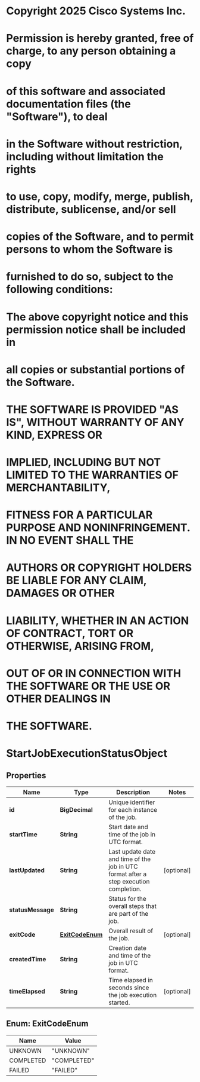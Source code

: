 <!--  Copyright 2025 Cisco Systems Inc.

Permission is hereby granted, free of charge, to any person obtaining a copy
of this software and associated documentation files (the "Software"), to deal
in the Software without restriction, including without limitation the rights
to use, copy, modify, merge, publish, distribute, sublicense, and/or sell
copies of the Software, and to permit persons to whom the Software is
furnished to do so, subject to the following conditions:

The above copyright notice and this permission notice shall be included in
all copies or substantial portions of the Software.

THE SOFTWARE IS PROVIDED "AS IS", WITHOUT WARRANTY OF ANY KIND, EXPRESS OR
IMPLIED, INCLUDING BUT NOT LIMITED TO THE WARRANTIES OF MERCHANTABILITY,
FITNESS FOR A PARTICULAR PURPOSE AND NONINFRINGEMENT. IN NO EVENT SHALL THE
AUTHORS OR COPYRIGHT HOLDERS BE LIABLE FOR ANY CLAIM, DAMAGES OR OTHER
LIABILITY, WHETHER IN AN ACTION OF CONTRACT, TORT OR OTHERWISE, ARISING FROM,
OUT OF OR IN CONNECTION WITH THE SOFTWARE OR THE USE OR OTHER DEALINGS IN
THE SOFTWARE.-->
# Copyright 2025 Cisco Systems Inc.
#
# Permission is hereby granted, free of charge, to any person obtaining a copy
# of this software and associated documentation files (the "Software"), to deal
# in the Software without restriction, including without limitation the rights
# to use, copy, modify, merge, publish, distribute, sublicense, and/or sell
# copies of the Software, and to permit persons to whom the Software is
# furnished to do so, subject to the following conditions:
#
# The above copyright notice and this permission notice shall be included in
# all copies or substantial portions of the Software.
#
# THE SOFTWARE IS PROVIDED "AS IS", WITHOUT WARRANTY OF ANY KIND, EXPRESS OR
# IMPLIED, INCLUDING BUT NOT LIMITED TO THE WARRANTIES OF MERCHANTABILITY,
# FITNESS FOR A PARTICULAR PURPOSE AND NONINFRINGEMENT. IN NO EVENT SHALL THE
# AUTHORS OR COPYRIGHT HOLDERS BE LIABLE FOR ANY CLAIM, DAMAGES OR OTHER
# LIABILITY, WHETHER IN AN ACTION OF CONTRACT, TORT OR OTHERWISE, ARISING FROM,
# OUT OF OR IN CONNECTION WITH THE SOFTWARE OR THE USE OR OTHER DEALINGS IN
# THE SOFTWARE.



# StartJobExecutionStatusObject


## Properties

| Name | Type | Description | Notes |
|------------ | ------------- | ------------- | -------------|
|**id** | **BigDecimal** | Unique identifier for each instance of the job. |  |
|**startTime** | **String** | Start date and time of the job in UTC format. |  |
|**lastUpdated** | **String** | Last update date and time of the job in UTC format after a step execution completion. |  [optional] |
|**statusMessage** | **String** | Status for the overall steps that are part of the job. |  |
|**exitCode** | [**ExitCodeEnum**](#ExitCodeEnum) | Overall result of the job. |  [optional] |
|**createdTime** | **String** | Creation date and time of the job in UTC format. |  |
|**timeElapsed** | **String** | Time elapsed in seconds since the job execution started. |  [optional] |



## Enum: ExitCodeEnum

| Name | Value |
|---- | -----|
| UNKNOWN | &quot;UNKNOWN&quot; |
| COMPLETED | &quot;COMPLETED&quot; |
| FAILED | &quot;FAILED&quot; |



